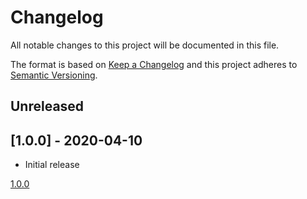 # Changelog

All notable changes to this project will be documented in this file.

The format is based on [Keep a Changelog](http://keepachangelog.com/en/1.0.0/)
and this project adheres to [Semantic Versioning](http://semver.org/spec/v2.0.0.html).

## Unreleased

## [1.0.0] - 2020-04-10

- Initial release

[1.0.0](https://github.com/pheyvaer/changefrog/releases/tag/v1.0.0)
